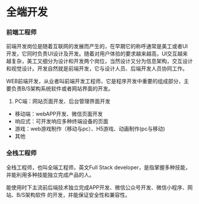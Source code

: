 # 全端开发

### 前端工程师

前端开发岗位是随着互联网的发展而产生的，在早期它的称呼通常是美工或者UI开发，它同时负责UI设计及开发。随着对用户体验的要求越来越高，UI交互越来越复杂，美工又细分为设计和开发两个岗位，当然设计又分为信息架构，交互设计和视觉设计。开发自然就是前端开发，它与设计人员、后端开发人员协同工作。

WEB前端开发，从业者叫前端开发工程师，它是程序开发中重要的组成部分，主要负责B/S架构系统软件或者网站界面的开发。


1. PC端：网站页面开发、后台管理界面开发
- 移动端：webAPP开发、微信页面开发
- 响应式：可开发响应多种终端设备的页面
- 游戏：web游戏制作（移动与pc）、H5游戏、动画制作(pc与移动)
- 其他

### 全栈工程师

全栈工程师，也叫全端工程师，英文Full Stack developer，是指掌握多种技能，并能利用多种技能独立完成产品的人。

能使用时下主流前后端技术独立完成APP开发、微信公众号开发、微信小程序、网站、B/S架构软件 的开发，并能保证安全性和兼容性。
